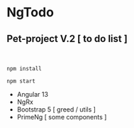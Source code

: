 # NgTodo 
## Pet-project V.2 [ to do list ]

<br>

```
npm install
```
```
npm start
```

- Angular 13
- NgRx
- Bootstrap 5 [ greed / utils ]
- PrimeNg [ some components ]